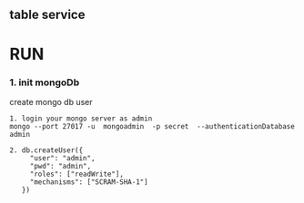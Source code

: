 ## table service

# RUN


### 1. init mongoDb

create mongo db user

```
1. login your mongo server as admin
mongo --port 27017 -u  mongoadmin  -p secret  --authenticationDatabase admin 

2. db.createUser({
     "user": "admin",
   	 "pwd": "admin",
     "roles": ["readWrite"],
     "mechanisms": ["SCRAM-SHA-1"]
   })
``` 
